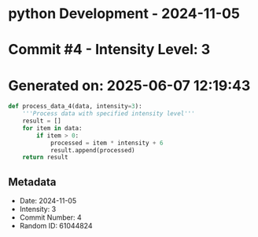 ﻿# python Development - 2024-11-05
# Commit #4 - Intensity Level: 3
# Generated on: 2025-06-07 12:19:43
```python
def process_data_4(data, intensity=3):
    '''Process data with specified intensity level'''
    result = []
    for item in data:
        if item > 0:
            processed = item * intensity + 6
            result.append(processed)
    return result
```
## Metadata
- Date: 2024-11-05
- Intensity: 3
- Commit Number: 4
- Random ID: 61044824

